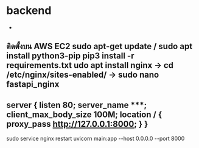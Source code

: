# backend
-
ติดตั้งบน AWS EC2
sudo apt-get update / sudo apt install python3-pip
pip3 install -r requirements.txt
udo apt install nginx -> cd /etc/nginx/sites-enabled/ -> sudo nano fastapi_nginx
--------------------------------------
server {
    listen 80;
    server_name ***;
    client_max_body_size 100M;
    location / {
        proxy_pass http://127.0.0.1:8000;
    }
}
-------------------------------------
sudo service nginx restart
uvicorn main:app --host 0.0.0.0 --port 8000
